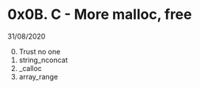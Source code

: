 # 0x0B. C - More malloc, free
31/08/2020

0. Trust no one 
1. string_nconcat
2. _calloc 
3. array_range
